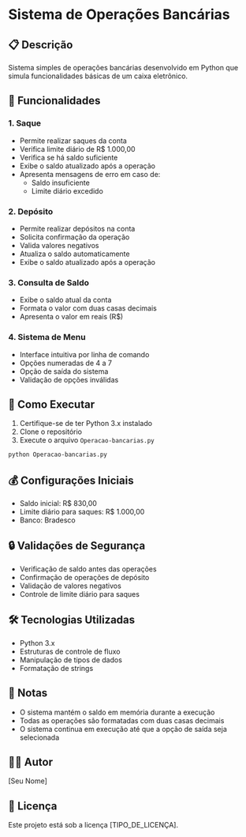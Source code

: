 # Sistema de Operações Bancárias

## 📋 Descrição

Sistema simples de operações bancárias desenvolvido em Python que simula funcionalidades básicas de um caixa eletrônico.

## 🔧 Funcionalidades

### 1. Saque

- Permite realizar saques da conta
- Verifica limite diário de R$ 1.000,00
- Verifica se há saldo suficiente
- Exibe o saldo atualizado após a operação
- Apresenta mensagens de erro em caso de:
  - Saldo insuficiente
  - Limite diário excedido

### 2. Depósito

- Permite realizar depósitos na conta
- Solicita confirmação da operação
- Valida valores negativos
- Atualiza o saldo automaticamente
- Exibe o saldo atualizado após a operação

### 3. Consulta de Saldo

- Exibe o saldo atual da conta
- Formata o valor com duas casas decimais
- Apresenta o valor em reais (R$)

### 4. Sistema de Menu

- Interface intuitiva por linha de comando
- Opções numeradas de 4 a 7
- Opção de saída do sistema
- Validação de opções inválidas

## 🚀 Como Executar

1. Certifique-se de ter Python 3.x instalado
2. Clone o repositório
3. Execute o arquivo `Operacao-bancarias.py`

```bash
python Operacao-bancarias.py
```

## 💰 Configurações Iniciais

- Saldo inicial: R$ 830,00
- Limite diário para saques: R$ 1.000,00
- Banco: Bradesco

## 🔒 Validações de Segurança

- Verificação de saldo antes das operações
- Confirmação de operações de depósito
- Validação de valores negativos
- Controle de limite diário para saques

## 🛠️ Tecnologias Utilizadas

- Python 3.x
- Estruturas de controle de fluxo
- Manipulação de tipos de dados
- Formatação de strings

## 📝 Notas

- O sistema mantém o saldo em memória durante a execução
- Todas as operações são formatadas com duas casas decimais
- O sistema continua em execução até que a opção de saída seja selecionada

## 👨‍💻 Autor

[Seu Nome]

## 📜 Licença

Este projeto está sob a licença [TIPO_DE_LICENÇA].
